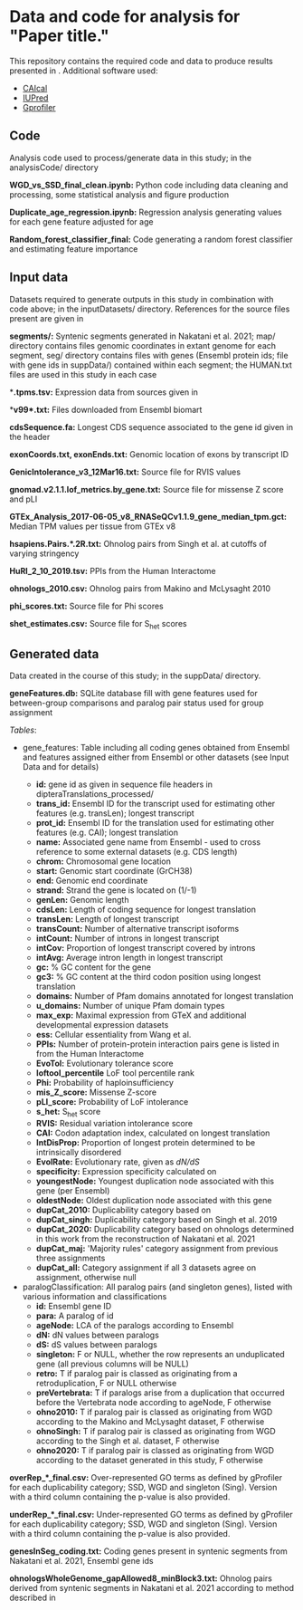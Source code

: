 # Data and code for analysis for "Paper title."

This repository contains the required code and data to produce results presented in <REF>. 
Additional software used:
* [CAIcal](http://genomes.urv.es/CAIcal/)
* [IUPred](https://iupred2a.elte.hu/)
* [Gprofiler](https://biit.cs.ut.ee/gprofiler/page/docs)


## Code

Analysis code used to process/generate data in this study; in the analysisCode/ directory

**WGD_vs_SSD_final_clean.ipynb:** Python code including data cleaning and processing, some statistical analysis and figure production

**Duplicate_age_regression.ipynb:** Regression analysis generating values for each gene feature adjusted for age

**Random_forest_classifier_final:** Code generating a random forest classifier and estimating feature importance


## Input data

Datasets required to generate outputs in this study in combination with code above; in the inputDatasets/ directory. References for the source files present are given in <REF>

**segments/:** Syntenic segments generated in Nakatani et al. 2021; map/ directory contains files genomic coordinates in extant genome for each segment, seg/ directory contains files with genes (Ensembl protein ids; file with gene ids in suppData/) contained within each segment; the HUMAN.txt files are used in this study in each case

***.tpms.tsv:** Expression data from sources given in <REF>

***v99\*.txt:** Files downloaded from Ensembl biomart

**cdsSequence.fa:** Longest CDS sequence associated to the gene id given in the header

**exonCoords.txt, exonEnds.txt:** Genomic location of exons by transcript ID

**GenicIntolerance_v3_12Mar16.txt:** Source file for RVIS values

**gnomad.v2.1.1.lof_metrics.by_gene.txt:** Source file for missense Z score and pLI

**GTEx_Analysis_2017-06-05_v8_RNASeQCv1.1.9_gene_median_tpm.gct:** Median TPM values per tissue from GTEx v8

**hsapiens.Pairs.\*.2R.txt:** Ohnolog pairs from Singh et al. at cutoffs of varying stringency

**HuRI_2_10_2019.tsv:** PPIs from the Human Interactome

**ohnologs_2010.csv:** Ohnolog pairs from Makino and McLysaght 2010

**phi_scores.txt:** Source file for Phi scores

**shet_estimates.csv:** Source file for S<sub>het</sub> scores

## Generated data

Data created in the course of this study; in the suppData/ directory.

**geneFeatures.db:** SQLite database fill with gene features used for between-group comparisons and paralog pair status used for group assignment

_Tables_:
* gene_features:
Table including all coding genes obtained from Ensembl and features assigned either from Ensembl or other datasets (see Input Data and <REF> for details)
  * **id:** gene id as given in sequence file headers in dipteraTranslations_processed/
  * **trans_id:** Ensembl ID for the transcript used for estimating other features (e.g. transLen); longest transcript
  * **prot_id:** Ensembl ID for the translation used for estimating other features (e.g. CAI); longest translation
  * **name:** Associated gene name from Ensembl - used to cross reference to some external datasets (e.g. CDS length)
  * **chrom:** Chromosomal gene location
  * **start:** Genomic start coordinate (GrCH38)
  * **end:** Genomic end coordinate
  * **strand:** Strand the gene is located on (1/-1)
  * **genLen:** Genomic length
  * **cdsLen:** Length of coding sequence for longest translation
  * **transLen:** Length of longest transcript
  * **transCount:** Number of alternative transcript isoforms
  * **intCount:** Number of introns in longest transcript
  * **intCov:** Proportion of longest transcript covered by introns
  * **intAvg:** Average intron length in longest transcript
  * **gc:** % GC content for the gene
  * **gc3:** % GC content at the third codon position using longest translation
  * **domains:** Number of Pfam domains annotated for longest translation
  * **u_domains:** Number of unique Pfam domain types
  * **max_exp:** Maximal expression from GTeX and additional developmental expression datasets
  * **ess:** Cellular essentiality from Wang et al.
  * **PPIs:** Number of protein-protein interaction pairs gene is listed in from the Human Interactome 
  * **EvoTol:** Evolutionary tolerance score
  * **loftool_percentile** LoF tool percentile rank
  * **Phi:** Probability of haploinsufficiency
  * **mis\_Z\_score:** Missense Z\-score
  * **pLI\_score:** Probability of LoF intolerance
  * **s\_het:** S<sub>het</sub> score
  * **RVIS:** Residual variation intolerance score
  * **CAI:** Codon adaptation index, calculated on longest translation
  * **IntDisProp:** Proportion of longest protein determined to be intrinsically disordered
  * **EvolRate:** Evolutionary rate, given as *dN/dS*
  * **specificity:** Expression specificity calculated on 
  * **youngestNode:** Youngest duplication node associated with this gene (per Ensembl)
  * **oldestNode:** Oldest duplication node associated with this gene
  * **dupCat\_2010:** Duplicability category based on 
  * **dupCat\_singh:** Duplicability category based on Singh et al. 2019
  * **dupCat\_2020:** Duplicability category based on ohnologs determined in this work from the reconstruction of Nakatani et al. 2021
  * **dupCat\_maj:** 'Majority rules' category assignment from previous three assignments
  * **dupCat\_all:** Category assignment if all 3 datasets agree on assignment, otherwise null
* paralogClassification:
All paralog pairs (and singleton genes), listed with various information and classifications
  * **id:** Ensembl gene ID
  * **para:** A paralog of id
  * **ageNode:** LCA of the paralogs according to Ensembl
  * **dN:** dN values between paralogs
  * **dS:** dS values between paralogs
  * **singleton:** F or NULL, whether the row represents an unduplicated gene (all previous columns will be NULL)
  * **retro:** T if paralog pair is classed as originating from a retroduplication, F or NULL otherwise
  * **preVertebrata:** T if paralogs arise from a duplication that occurred before the Vertebrata node according to ageNode, F otherwise
  * **ohno2010:** T if paralog pair is classed as originating from WGD according to the Makino and McLysaght dataset, F otherwise
  * **ohnoSingh:** T if paralog pair is classed as originating from WGD according to the Singh et al. dataset, F otherwise
  * **ohno2020:** T if paralog pair is classed as originating from WGD according to the dataset generated in this study, F otherwise

**overRep_\*_final.csv:** Over-represented GO terms as defined by gProfiler for each duplicability category; SSD, WGD and singleton (Sing). Version with a third column containing the p-value is also provided.

**underRep_\*_final.csv:** Under-represented GO terms as defined by gProfiler for each duplicability category; SSD, WGD and singleton (Sing). Version with a third column containing the p-value is also provided.

**genesInSeg_coding.txt:** Coding genes present in syntenic segments from Nakatani et al. 2021, Ensembl gene ids 

**ohnologsWholeGenome_gapAllowed8_minBlock3.txt:** Ohnolog pairs derived from syntenic segments in Nakatani et al. 2021 according to method described in <REF>

